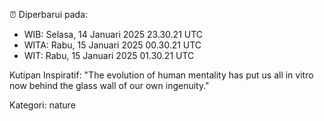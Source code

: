 ⏰ Diperbarui pada:
- WIB: Selasa, 14 Januari 2025 23.30.21 UTC
- WITA: Rabu, 15 Januari 2025 00.30.21 UTC
- WIT: Rabu, 15 Januari 2025 01.30.21 UTC

Kutipan Inspiratif:
"The evolution of human mentality has put us all in vitro now behind the glass wall of our own ingenuity."


Kategori: nature

